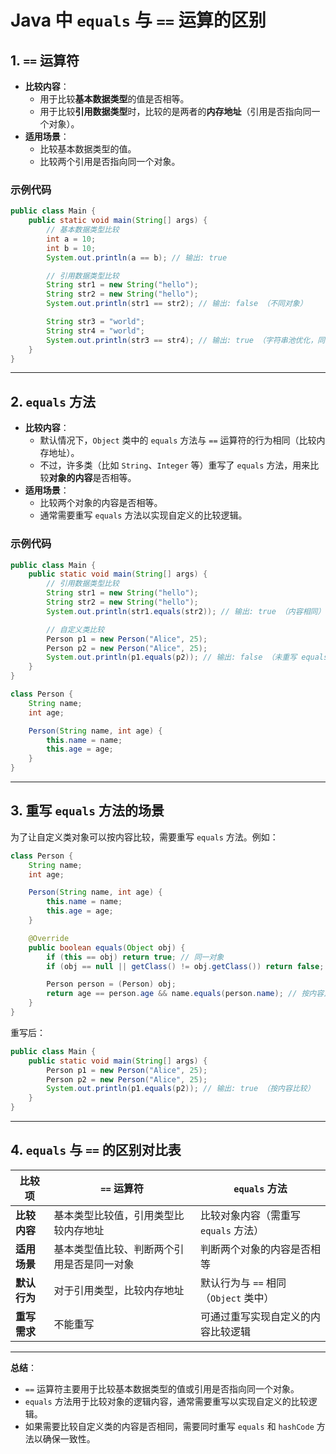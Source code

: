 # Java 中 `equals` 与 `==` 运算的区别

## 1. `==` 运算符

- **比较内容**：
  - 用于比较**基本数据类型**的值是否相等。
  - 用于比较**引用数据类型**时，比较的是两者的**内存地址**（引用是否指向同一个对象）。
- **适用场景**：
  - 比较基本数据类型的值。
  - 比较两个引用是否指向同一个对象。

### 示例代码

```java
public class Main {
    public static void main(String[] args) {
        // 基本数据类型比较
        int a = 10;
        int b = 10;
        System.out.println(a == b); // 输出: true

        // 引用数据类型比较
        String str1 = new String("hello");
        String str2 = new String("hello");
        System.out.println(str1 == str2); // 输出: false （不同对象）

        String str3 = "world";
        String str4 = "world";
        System.out.println(str3 == str4); // 输出: true （字符串池优化，同一对象）
    }
}
```

---

## 2. `equals` 方法

- **比较内容**：
  - 默认情况下，`Object` 类中的 `equals` 方法与 `==` 运算符的行为相同（比较内存地址）。
  - 不过，许多类（比如 `String`、`Integer` 等）重写了 `equals` 方法，用来比较**对象的内容**是否相等。
- **适用场景**：
  - 比较两个对象的内容是否相等。
  - 通常需要重写 `equals` 方法以实现自定义的比较逻辑。

### 示例代码

```java
public class Main {
    public static void main(String[] args) {
        // 引用数据类型比较
        String str1 = new String("hello");
        String str2 = new String("hello");
        System.out.println(str1.equals(str2)); // 输出: true （内容相同）

        // 自定义类比较
        Person p1 = new Person("Alice", 25);
        Person p2 = new Person("Alice", 25);
        System.out.println(p1.equals(p2)); // 输出: false （未重写 equals 方法）
    }
}

class Person {
    String name;
    int age;

    Person(String name, int age) {
        this.name = name;
        this.age = age;
    }
}
```

---

## 3. 重写 `equals` 方法的场景

为了让自定义类对象可以按内容比较，需要重写 `equals` 方法。例如：

```java
class Person {
    String name;
    int age;

    Person(String name, int age) {
        this.name = name;
        this.age = age;
    }

    @Override
    public boolean equals(Object obj) {
        if (this == obj) return true; // 同一对象
        if (obj == null || getClass() != obj.getClass()) return false; // 类型检查

        Person person = (Person) obj;
        return age == person.age && name.equals(person.name); // 按内容比较
    }
}
```

重写后：

```java
public class Main {
    public static void main(String[] args) {
        Person p1 = new Person("Alice", 25);
        Person p2 = new Person("Alice", 25);
        System.out.println(p1.equals(p2)); // 输出: true （按内容比较）
    }
}
```

---

## 4. `equals` 与 `==` 的区别对比表

| **比较项**         | **`==` 运算符**                              | **`equals` 方法**                          |
|---------------------|---------------------------------------------|--------------------------------------------|
| **比较内容**        | 基本类型比较值，引用类型比较内存地址         | 比较对象内容（需重写 `equals` 方法）        |
| **适用场景**        | 基本类型值比较、判断两个引用是否是同一对象   | 判断两个对象的内容是否相等                 |
| **默认行为**        | 对于引用类型，比较内存地址                   | 默认行为与 `==` 相同（`Object` 类中）       |
| **重写需求**        | 不能重写                                    | 可通过重写实现自定义的内容比较逻辑          |

---

**总结**：

- `==` 运算符主要用于比较基本数据类型的值或引用是否指向同一个对象。
- `equals` 方法用于比较对象的逻辑内容，通常需要重写以实现自定义的比较逻辑。
- 如果需要比较自定义类的内容是否相同，需要同时重写 `equals` 和 `hashCode` 方法以确保一致性。